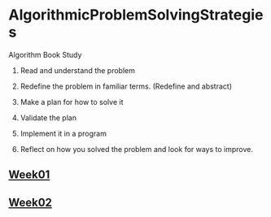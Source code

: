 # AlgorithmicProblemSolvingStrategies
Algorithm Book Study

1. Read and understand the problem

2. Redefine the problem in familiar terms. (Redefine and abstract)

3. Make a plan for how to solve it

4. Validate the plan

5. Implement it in a program

6. Reflect on how you solved the problem and look for ways to improve.

## [Week01](#)

## [Week02](https://github.com/Byters-BookClub/Algorithms_expedition/discussions/5)
